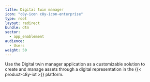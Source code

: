 ```yaml
---
title: Digital twin manager
icon: "c8y-icon c8y-icon-enterprise"
type: root
layout: redirect
bundle: dtm
sector:
  - app_enablement
audience:
  - Users
weight: 50
---
```


Use the Digital twin manager application as a customizable solution to create and manage assets through a digital representation in the {{< product-c8y-iot >}} platform.
